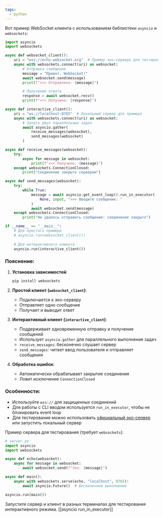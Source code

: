 ```yaml
---
tags:
  - python
---
```

Вот пример WebSocket клиента с использованием библиотеки `asyncio` и `websockets`:

```python
import asyncio
import websockets

async def websocket_client():
    uri = "wss://echo.websocket.org"  # Пример эхо-сервера для тестирования
    async with websockets.connect(uri) as websocket:
        # Отправка сообщения
        message = "Привет, WebSocket!"
        await websocket.send(message)
        print(f">>> Отправлено: {message}")

        # Получение ответа
        response = await websocket.recv()
        print(f"<<< Получено: {response}")

async def interactive_client():
    uri = "ws://localhost:8765"  # Локальный сервер для примера
    async with websockets.connect(uri) as websocket:
        # Запуск двух параллельных задач
        await asyncio.gather(
            receive_messages(websocket),
            send_messages(websocket)
        )

async def receive_messages(websocket):
    try:
        async for message in websocket:
            print(f"<<< Получено: {message}")
    except websockets.ConnectionClosed:
        print("Соединение закрыто сервером")

async def send_messages(websocket):
    try:
        while True:
            message = await asyncio.get_event_loop().run_in_executor(
                None, input, ">>> Введите сообщение: "
            )
            await websocket.send(message)
    except websockets.ConnectionClosed:
        print("Не удалось отправить сообщение: соединение закрыто")

if __name__ == "__main__":
    # Для простого примера
    # asyncio.run(websocket_client())
    
    # Для интерактивного клиента
    asyncio.run(interactive_client())
```

### Пояснение:
1. **Установка зависимостей**:
   ```bash
   pip install websockets
   ```

2. **Простой клиент (`websocket_client`)**:
   - Подключается к эхо-серверу
   - Отправляет одно сообщение
   - Получает и выводит ответ

3. **Интерактивный клиент (`interactive_client`)**:
   - Поддерживает одновременную отправку и получение сообщений
   - Использует `asyncio.gather` для параллельного выполнения задач
   - `receive_messages`: бесконечно слушает сервер
   - `send_messages`: читает ввод пользователя и отправляет сообщения

4. **Обработка ошибок**:
   - Автоматически обрабатывает закрытие соединения
   - Ловит исключение `ConnectionClosed`

### Особенности:
- Используйте `wss://` для защищенных соединений
- Для работы с CLI вводом используется `run_in_executor`, чтобы не блокировать event loop
- Для тестирования можно использовать [официальный эхо-сервер](wss://echo.websocket.org) или запустить локальный сервер

Пример сервера для тестирования (требует `websockets`):
```python
# server.py
import asyncio
import websockets

async def echo(websocket):
    async for message in websocket:
        await websocket.send(f"Эхо: {message}")

async def main():
    async with websockets.serve(echo, "localhost", 8765):
        await asyncio.Future()  # Бесконечное выполнение

asyncio.run(main())
```

Запустите сервер и клиент в разных терминалах для тестирования интерактивного режима.
[[asyncio run_in_executor]]

